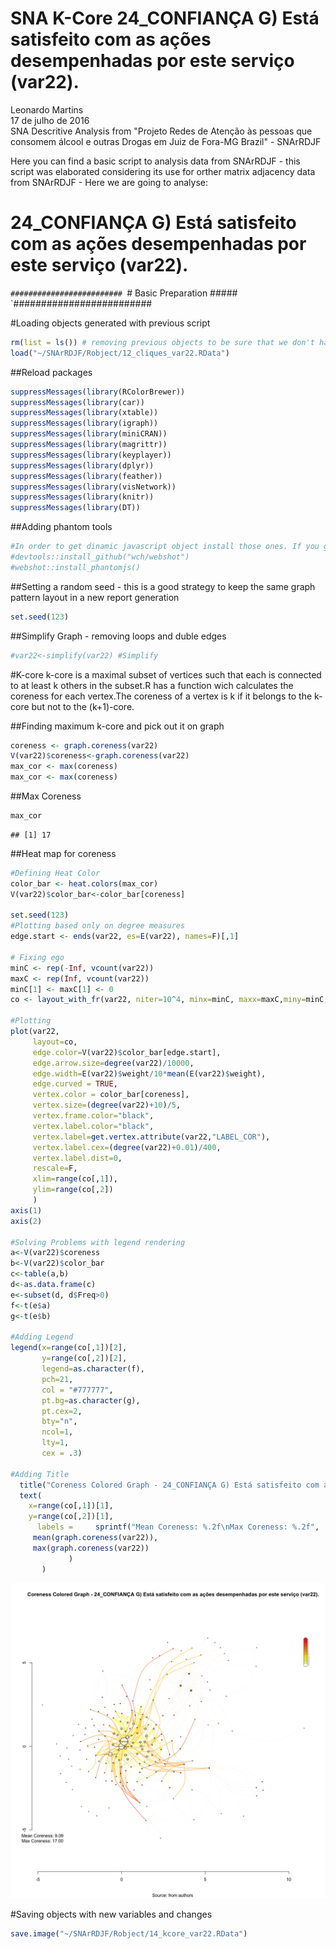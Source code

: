 # SNA K-Core 24_CONFIANÇA G) Está satisfeito com as ações desempenhadas por este serviço (var22).
Leonardo Martins  
17 de julho de 2016  
SNA Descritive Analysis from "Projeto Redes de Atenção às pessoas que consomem álcool e outras Drogas em Juiz de Fora-MG   Brazil"  - SNArRDJF

Here you can find a basic script to analysis data from SNArRDJF - this script was elaborated considering its use for orther matrix adjacency data from SNArRDJF - Here we are going to analyse:

# 24_CONFIANÇA G) Está satisfeito com as ações desempenhadas por este serviço (var22).

`#########################
`# Basic Preparation #####
`#########################

#Loading objects generated with previous script 

```r
rm(list = ls()) # removing previous objects to be sure that we don't have objects conflicts name
load("~/SNArRDJF/Robject/12_cliques_var22.RData")
```
##Reload packages

```r
suppressMessages(library(RColorBrewer))
suppressMessages(library(car))
suppressMessages(library(xtable))
suppressMessages(library(igraph))
suppressMessages(library(miniCRAN))
suppressMessages(library(magrittr))
suppressMessages(library(keyplayer))
suppressMessages(library(dplyr))
suppressMessages(library(feather))
suppressMessages(library(visNetwork))
suppressMessages(library(knitr))
suppressMessages(library(DT))
```
##Adding phantom tools

```r
#In order to get dinamic javascript object install those ones. If you get problems installing go to Stackoverflow.com and type your error to discover what to do. In some cases the libraries need to be intalled in outside R libs.
#devtools::install_github("wch/webshot")
#webshot::install_phantomjs()
```
##Setting a random seed - this is a good strategy to keep the same graph pattern layout in a new report generation

```r
set.seed(123)
```

##Simplify Graph - removing loops and duble edges 

```r
#var22<-simplify(var22) #Simplify
```


#K-core
k-core is a maximal subset of vertices such that each is connected to at least k others in the subset.R has a function wich calculates the coreness for each vertex.The coreness of a vertex is k if it belongs to the k-core but not to the (k+1)-core.

##Finding maximum k-core and pick out it on graph

```r
coreness <- graph.coreness(var22)
V(var22)$coreness<-graph.coreness(var22)
max_cor <- max(coreness)
max_cor <- max(coreness)
```
##Max Coreness

```r
max_cor
```

```
## [1] 17
```
##Heat map for coreness

```r
#Defining Heat Color
color_bar <- heat.colors(max_cor) 
V(var22)$color_bar<-color_bar[coreness]

set.seed(123)
#Plotting based only on degree measures 
edge.start <- ends(var22, es=E(var22), names=F)[,1]

# Fixing ego
minC <- rep(-Inf, vcount(var22))
maxC <- rep(Inf, vcount(var22))
minC[1] <- maxC[1] <- 0
co <- layout_with_fr(var22, niter=10^4, minx=minC, maxx=maxC,miny=minC, maxy=maxC, weights = E(var22)$weight)

#Plotting
plot(var22, 
     layout=co,
     edge.color=V(var22)$color_bar[edge.start],
     edge.arrow.size=degree(var22)/10000,
     edge.width=E(var22)$weight/10*mean(E(var22)$weight),
     edge.curved = TRUE,
     vertex.color = color_bar[coreness],
     vertex.size=(degree(var22)+10)/5,
     vertex.frame.color="black",
     vertex.label.color="black",
     vertex.label=get.vertex.attribute(var22,"LABEL_COR"),
     vertex.label.cex=(degree(var22)+0.01)/400,
     vertex.label.dist=0,
     rescale=F,
     xlim=range(co[,1]), 
     ylim=range(co[,2])
     )
axis(1)
axis(2)

#Solving Problems with legend rendering 
a<-V(var22)$coreness
b<-V(var22)$color_bar
c<-table(a,b)
d<-as.data.frame(c)
e<-subset(d, d$Freq>0)
f<-t(e$a)
g<-t(e$b)

#Adding Legend
legend(x=range(co[,1])[2], 
       y=range(co[,2])[2],
       legend=as.character(f),
       pch=21,
       col = "#777777", 
       pt.bg=as.character(g),
       pt.cex=2,
       bty="n", 
       ncol=1,
       lty=1,
       cex = .3)

#Adding Title
  title("Coreness Colored Graph - 24_CONFIANÇA G) Está satisfeito com as ações desempenhadas por este serviço (var22).", sub = "Source: from authors ", cex = .5)
  text( 
    x=range(co[,1])[1],
    y=range(co[,2])[1], 
      labels =     sprintf("Mean Coreness: %.2f\nMax Coreness: %.2f",
     mean(graph.coreness(var22)), 
     max(graph.coreness(var22))
             )
       )
```

![](24_CONFIANÇA_G_Está_satisfeito_com_as_ações_desempenhadas_14_kcore_files/figure-html/unnamed-chunk-8-1.png)<!-- -->

#Saving objects with new variables and changes

```r
save.image("~/SNArRDJF/Robject/14_kcore_var22.RData") 
```
